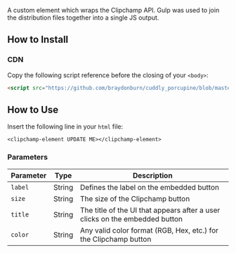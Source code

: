 A custom element which wraps the Clipchamp API.
Gulp was used to join the distribution files together into a single JS output.

## How to Install
### CDN

Copy the following script reference before the closing of your `<body>`:
```html
<script src="https://github.com/braydonburn/cuddly_porcupine/blob/master/dist/clipchamp-element.js"></script>
```

## How to Use
Insert the following line in your `html` file:
```
<clipchamp-element UPDATE ME></clipchamp-element>
```

### Parameters
| Parameter | Type | Description |
| --- | --- | --- |
| `label` | String | Defines the label on the embedded button |
| `size` | String | The size of the Clipchamp button |
| `title` | String | The title of the UI that appears after a user clicks on the embedded button |
| `color` | String | Any valid color format (RGB, Hex, etc.) for the Clipchamp button |
